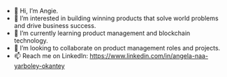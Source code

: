 - 👋 Hi, I’m Angie.
- 👀 I’m interested in building winning products that solve world problems and drive business success.
- 🌱 I’m currently learning product management and blockchain technology.
- 💞️ I’m looking to collaborate on product management roles and projects.
- 📫 Reach me on LinkedIn: https://www.linkedin.com/in/angela-naa-yarboley-okantey

<!---
NaaAdjaney/NaaAdjaney is a ✨ special ✨ repository because its `README.md` (this file) appears on your GitHub profile.
You can click the Preview link to take a look at your changes.
--->
